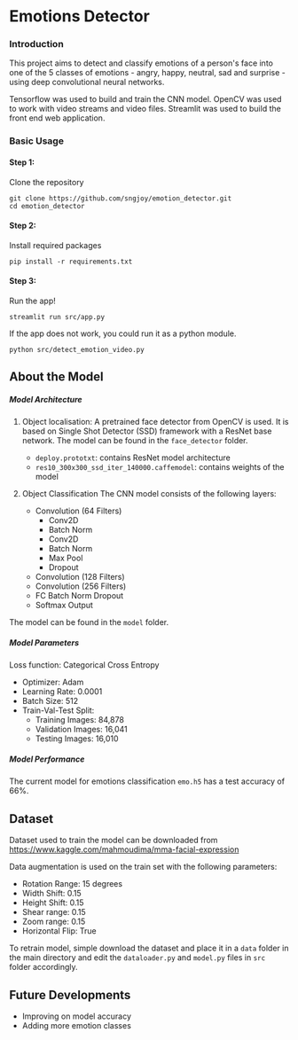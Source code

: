# Emotions Detector
### Introduction
This project aims to detect and classify emotions of a person's face into one of the 5 classes of emotions - angry, happy, neutral, sad and surprise - using deep convolutional neural networks.

Tensorflow was used to build and train the CNN model. OpenCV was used to work with video streams and video files. Streamlit was used to build the front end web application.

### Basic Usage
#### Step 1:
Clone the repository 
```
git clone https://github.com/sngjoy/emotion_detector.git
cd emotion_detector
```
#### Step 2:
Install required packages

```
pip install -r requirements.txt
```

#### Step 3: 
Run the app!
```
streamlit run src/app.py
```

If the app does not work, you could run it as a python module.
```
python src/detect_emotion_video.py
```

## About the Model
##### Model Architecture
1. Object localisation:
A pretrained face detector from OpenCV is used.
It is based on Single Shot Detector (SSD) framework with a ResNet base network.
The model can be found in the `face_detector` folder.
    - `deploy.prototxt`: contains ResNet model architecture
    - `res10_300x300_ssd_iter_140000.caffemodel`: contains weights of the model


2. Object Classification
The CNN model consists of the following layers:
    - Convolution (64 Filters)
        - Conv2D
        - Batch Norm 
        - Conv2D
        - Batch Norm
        - Max Pool
        - Dropout
    - Convolution (128 Filters)
    - Convolution (256 Filters)
    - FC Batch Norm Dropout
    - Softmax Output 
    
The model can be found in the `model` folder.

##### Model Parameters
Loss function: Categorical Cross Entropy
- Optimizer: Adam
- Learning Rate: 0.0001
- Batch Size: 512
- Train-Val-Test Split:
    - Training Images: 84,878
    - Validation Images: 16,041
    - Testing Images: 16,010

##### Model Performance
The current model for emotions classification `emo.h5` has a test accuracy of 66%.  

## Dataset
Dataset used to train the model can be downloaded from https://www.kaggle.com/mahmoudima/mma-facial-expression

Data augmentation is used on the train set with the following parameters:
- Rotation Range: 15 degrees
- Width Shift: 0.15
- Height Shift: 0.15
- Shear range: 0.15
- Zoom range: 0.15
- Horizontal Flip: True

To retrain model, simple download the dataset and place it in a `data` folder in the main directory and edit the `dataloader.py` and `model.py` files in `src` folder accordingly.

## Future Developments
- Improving on model accuracy
- Adding more emotion classes